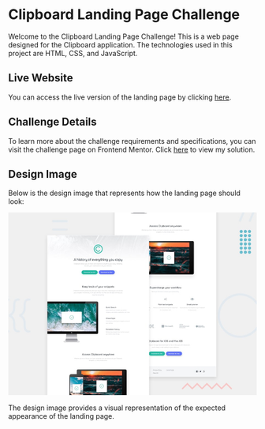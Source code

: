 # Clipboard Landing Page Challenge

Welcome to the Clipboard Landing Page Challenge! This is a web page designed for the Clipboard application. The technologies used in this project are HTML, CSS, and JavaScript.

## Live Website
You can access the live version of the landing page by clicking [here](https://abdraoufx.github.io/frontEndMentor_Challenges/junior/clipboard_landing_page).

## Challenge Details
To learn more about the challenge requirements and specifications, you can visit the challenge page on Frontend Mentor. Click [here](https://www.frontendmentor.io/solutions/full-responsive-mobile-1st-clipboard-landing-page-with-scss-ryMvAOz89) to view my solution.

## Design Image
Below is the design image that represents how the landing page should look:

![Preview_Design_Image](images/desktop-preview.jpg "Design Image")

The design image provides a visual representation of the expected appearance of the landing page.
